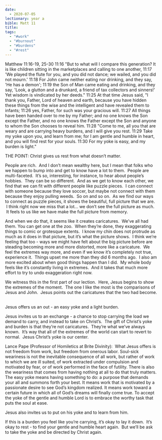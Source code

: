 ```yaml
---
date:
  - 2020-07-05
lectionary: year a
bible: Matt 11
title: 
tags:
  - "#work"
  - "#burnout"
  - "#burdens"
  - "#rest"
---
```


Matthew 11:16-19, 25-30
11:16 "But to what will I compare this generation? It is like children sitting in the marketplaces and calling to one another,
11:17 'We played the flute for you, and you did not dance; we wailed, and you did not mourn.'
11:18 For John came neither eating nor drinking, and they say, 'He has a demon';
11:19 the Son of Man came eating and drinking, and they say, 'Look, a glutton and a drunkard, a friend of tax collectors and sinners!' Yet wisdom is vindicated by her deeds."
11:25 At that time Jesus said, "I thank you, Father, Lord of heaven and earth, because you have hidden these things from the wise and the intelligent and have revealed them to infants;
11:26 yes, Father, for such was your gracious will.
11:27 All things have been handed over to me by my Father; and no one knows the Son except the Father, and no one knows the Father except the Son and anyone to whom the Son chooses to reveal him.
11:28 "Come to me, all you that are weary and are carrying heavy burdens, and I will give you rest.
11:29 Take my yoke upon you, and learn from me; for I am gentle and humble in heart, and you will find rest for your souls.
11:30 For my yoke is easy, and my burden is light."

THE POINT: Christ gives us rest from what doesn’t matter.

People are rich.  And I don’t mean wealthy here, but I mean that folks who we happen to bump into and get to know have a lot to them.  People are multi-faceted.  It’s so, interesting, for instance, to hear about people’s hobbies.  They can be so different.  And as we get to know each other, we find that we can fit with different people like puzzle pieces.  I can connect with someone because they love soccer, but maybe not connect with them because they enjoy pulling weeds.  So on and so on.  As we find our ways to connect as puzzle pieces, it shows the beautiful, full picture that we are.  I think right now we miss that a lot… we don’t see the full picture as much.  It feels to us like we have make the full picture from memory.

And when we do that, it seems like it creates caricatures.  We’ve all had them. You can get one at the zoo.  When they’re done, they exaggerating things to comic or grotesque extents.  I know my chin does not protrude as much as it does in that picture, but it’s what the picture shows.  I think we’re feeling that too - ways we might have felt about the big picture before are steading becoming more and more distorted, more like a caricature.  We feel the extremes way more, and even if we know it’s completely not true, experience it.  Things upset me more than they did 6 months ago.  I also am more excited about when good things happen than I did.  My whole body feels like it’s constantly living in extremes.  And it takes that much more effort to try to undo exaggeration right now.

We witness this in the first part of our lection.  Here, Jesus begins to show the extremes of the moment.  The one I like the most is the comparisons of Jesus and John.  Jesus points out the caricatures that the two had become.  

Jesus offers us an out - an easy yoke and a light burden.  

Jesus invites us to an exchange - a chance to stop carrying the load we demand to carry, and instead to take on Christ’s.  The gift of Christ’s yoke and burden is that they’re not caricatures.  They’re what we’ve always known.  It’s way that all of the extremes of the world can start to revert to normal.  Jesus Christ’s yoke is our center.

Lance Pape (Professor of Homiletics at Brite Divinity):  What Jesus offers is not freedom from work, but freedom from onerous labor. Soul-sick weariness is not the inevitable consequence of all work, but rather of work to which we are ill suited, of work extracted under compulsion and motivated by fear, or of work performed in the face of futility. There is also the weariness that comes from having nothing at all to do that truly matters. The easy yoke means having something to do: a purpose that demands your all and summons forth your best. It means work that is motivated by a passionate desire to see God’s kingdom realized. It means work toward a certain future in which all of God’s dreams will finally come true. To accept the yoke of the gentle and humble Lord is to embrace the worthy task that puts the soul at ease.

Jesus also invites us to put on his yoke and to learn from him. 

If this is a burden you feel like you’re carrying, it’s okay to lay it down.  It’s okay to rest - to find your gentle and humble heart again.  But we’ll be ask to take the yoke and be directed by Christ again.
